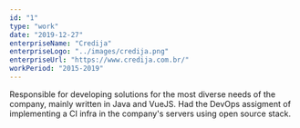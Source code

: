 ```yaml
---
id: "1"
type: "work"
date: "2019-12-27"
enterpriseName: "Credija"
enterpriseLogo: "../images/credija.png"
enterpriseUrl: "https://www.credija.com.br/"
workPeriod: "2015-2019"
---
```

Responsible for developing solutions for the most diverse needs of the company, mainly written in Java and VueJS. Had the DevOps assigment of implementing a CI infra in the company's servers using open source stack.